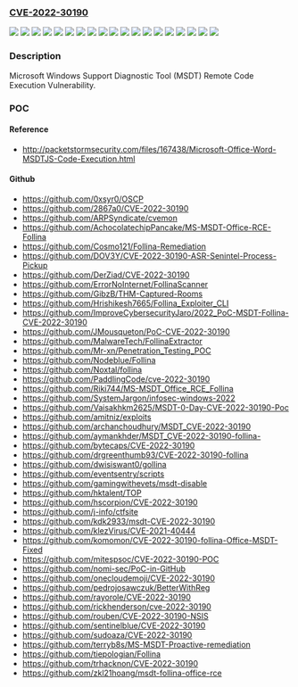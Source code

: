 ### [CVE-2022-30190](https://cve.mitre.org/cgi-bin/cvename.cgi?name=CVE-2022-30190)
![](https://img.shields.io/static/v1?label=Product&message=Windows%2010%20Version%2020H2%20for%2032-bit%20Systems&color=blue)
![](https://img.shields.io/static/v1?label=Product&message=Windows%2010%20Version%2020H2%20for%20ARM64-based%20Systems&color=blue)
![](https://img.shields.io/static/v1?label=Product&message=Windows%2010%20Version%2020H2%20for%20x64-based%20Systems&color=blue)
![](https://img.shields.io/static/v1?label=Product&message=Windows%2010%20Version%2021H1%20for%2032-bit%20Systems&color=blue)
![](https://img.shields.io/static/v1?label=Product&message=Windows%2010%20Version%2021H1%20for%20ARM64-based%20Systems&color=blue)
![](https://img.shields.io/static/v1?label=Product&message=Windows%2010%20Version%2021H1%20for%20x64-based%20Systems&color=blue)
![](https://img.shields.io/static/v1?label=Product&message=Windows%2010%20Version%2021H2%20for%2032-bit%20Systems&color=blue)
![](https://img.shields.io/static/v1?label=Product&message=Windows%2010%20Version%2021H2%20for%20ARM64-based%20Systems&color=blue)
![](https://img.shields.io/static/v1?label=Product&message=Windows%2010%20Version%2021H2%20for%20x64-based%20Systems&color=blue)
![](https://img.shields.io/static/v1?label=Product&message=Windows%2011%20for%20ARM64-based%20Systems&color=blue)
![](https://img.shields.io/static/v1?label=Product&message=Windows%2011%20for%20x64-based%20Systems&color=blue)
![](https://img.shields.io/static/v1?label=Product&message=Windows%20Server%202022%20(Server%20Core%20installation)&color=blue)
![](https://img.shields.io/static/v1?label=Product&message=Windows%20Server%202022%20Azure%20Edition%20Core%20Hotpatch&color=blue)
![](https://img.shields.io/static/v1?label=Product&message=Windows%20Server%202022&color=blue)
![](https://img.shields.io/static/v1?label=Product&message=Windows%20Server%2C%20version%2020H2%20(Server%20Core%20Installation)&color=blue)
![](https://img.shields.io/static/v1?label=Product&message=Windows%20Server&color=blue)
![](https://img.shields.io/static/v1?label=Product&message=Windows&color=blue)
![](https://img.shields.io/static/v1?label=Version&message=n%2Fa&color=blue)
![](https://img.shields.io/static/v1?label=Vulnerability&message=Remote%20Code%20Execution&color=brighgreen)

### Description

Microsoft Windows Support Diagnostic Tool (MSDT) Remote Code Execution Vulnerability.

### POC

#### Reference
- http://packetstormsecurity.com/files/167438/Microsoft-Office-Word-MSDTJS-Code-Execution.html

#### Github
- https://github.com/0xsyr0/OSCP
- https://github.com/2867a0/CVE-2022-30190
- https://github.com/ARPSyndicate/cvemon
- https://github.com/AchocolatechipPancake/MS-MSDT-Office-RCE-Follina
- https://github.com/Cosmo121/Follina-Remediation
- https://github.com/DOV3Y/CVE-2022-30190-ASR-Senintel-Process-Pickup
- https://github.com/DerZiad/CVE-2022-30190
- https://github.com/ErrorNoInternet/FollinaScanner
- https://github.com/GibzB/THM-Captured-Rooms
- https://github.com/Hrishikesh7665/Follina_Exploiter_CLI
- https://github.com/ImproveCybersecurityJaro/2022_PoC-MSDT-Follina-CVE-2022-30190
- https://github.com/JMousqueton/PoC-CVE-2022-30190
- https://github.com/MalwareTech/FollinaExtractor
- https://github.com/Mr-xn/Penetration_Testing_POC
- https://github.com/Nodeblue/Follina
- https://github.com/Noxtal/follina
- https://github.com/PaddlingCode/cve-2022-30190
- https://github.com/Riki744/MS-MSDT_Office_RCE_Follina
- https://github.com/SystemJargon/infosec-windows-2022
- https://github.com/Vaisakhkm2625/MSDT-0-Day-CVE-2022-30190-Poc
- https://github.com/amitniz/exploits
- https://github.com/archanchoudhury/MSDT_CVE-2022-30190
- https://github.com/aymankhder/MSDT_CVE-2022-30190-follina-
- https://github.com/bytecaps/CVE-2022-30190
- https://github.com/drgreenthumb93/CVE-2022-30190-follina
- https://github.com/dwisiswant0/gollina
- https://github.com/eventsentry/scripts
- https://github.com/gamingwithevets/msdt-disable
- https://github.com/hktalent/TOP
- https://github.com/hscorpion/CVE-2022-30190
- https://github.com/j-info/ctfsite
- https://github.com/kdk2933/msdt-CVE-2022-30190
- https://github.com/klezVirus/CVE-2021-40444
- https://github.com/komomon/CVE-2022-30190-follina-Office-MSDT-Fixed
- https://github.com/mitespsoc/CVE-2022-30190-POC
- https://github.com/nomi-sec/PoC-in-GitHub
- https://github.com/onecloudemoji/CVE-2022-30190
- https://github.com/pedrojosawczuk/BetterWithReg
- https://github.com/rayorole/CVE-2022-30190
- https://github.com/rickhenderson/cve-2022-30190
- https://github.com/rouben/CVE-2022-30190-NSIS
- https://github.com/sentinelblue/CVE-2022-30190
- https://github.com/sudoaza/CVE-2022-30190
- https://github.com/terryb8s/MS-MSDT-Proactive-remediation
- https://github.com/tiepologian/Follina
- https://github.com/trhacknon/CVE-2022-30190
- https://github.com/zkl21hoang/msdt-follina-office-rce

